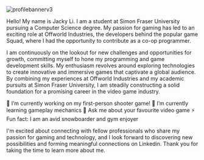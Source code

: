 ![profilebannerv3](https://github.com/JwL-01/JwL-01/assets/38309953/fba2d06c-3187-4024-a91e-01460b46bc07)


Hello! My name is Jacky Li. I am a student at Simon Fraser University pursuing a Computer Science degree. My passion for gaming has led to an exciting role at Offworld Industries, the developers behind the popular game Squad, where I had the opportunity to contribute as a co-op programmer.

I am continuously on the lookout for new challenges and opportunities for growth, committing myself to hone my programming and game development skills. My enthusiasm revolves around exploring technologies to create innovative and immersive games that captivate a global audience. By combining my experiences at Offworld Industries and my academic pursuits at Simon Fraser University, I am steadily constructing a solid foundation for a promising career in the video game industry.

🔭 I’m currently working on my first-person shooter game!
🌱 I’m currently learning gameplay mechanics
💬 Ask me about your favourite video game
⚡ Fun fact: I am an avid snowboarder and gym enjoyer

I'm excited about connecting with fellow professionals who share my passion for gaming and technology, and I look forward to discovering new possibilities and forming meaningful connections on Linkedin. Thank you for taking the time to learn more about me.

<!--
**JwL-01/JwL-01** is a ✨ _special_ ✨ repository because its `README.md` (this file) appears on your GitHub profile.

Here are some ideas to get you started:

- 🔭 I’m currently working on ...
- 🌱 I’m currently learning ...
- 👯 I’m looking to collaborate on ...
- 🤔 I’m looking for help with ...
- 💬 Ask me about ...
- 📫 How to reach me: ...
- 😄 Pronouns: ...
- ⚡ Fun fact: ...
-->

